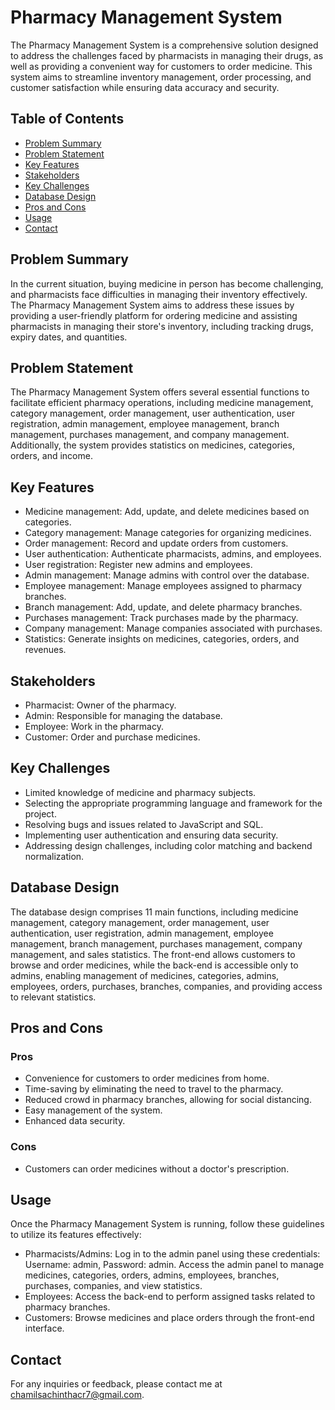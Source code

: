 # Pharmacy Management System

The Pharmacy Management System is a comprehensive solution designed to address the challenges faced by pharmacists in managing their drugs, as well as providing a convenient way for customers to order medicine. This system aims to streamline inventory management, order processing, and customer satisfaction while ensuring data accuracy and security.


## Table of Contents
- [Problem Summary](#problem-summary)
- [Problem Statement](#problem-statement)
- [Key Features](#key-features)
- [Stakeholders](#stakeholders)
- [Key Challenges](#key-challenges)
- [Database Design](#database-design)
- [Pros and Cons](#pros-and-cons)
- [Usage](#usage)
- [Contact](#contact)


## Problem Summary
In the current situation, buying medicine in person has become challenging, and pharmacists face difficulties in managing their inventory effectively. The Pharmacy Management System aims to address these issues by providing a user-friendly platform for ordering medicine and assisting pharmacists in managing their store's inventory, including tracking drugs, expiry dates, and quantities.


## Problem Statement
The Pharmacy Management System offers several essential functions to facilitate efficient pharmacy operations, including medicine management, category management, order management, user authentication, user registration, admin management, employee management, branch management, purchases management, and company management. Additionally, the system provides statistics on medicines, categories, orders, and income.


## Key Features
- Medicine management: Add, update, and delete medicines based on categories.
- Category management: Manage categories for organizing medicines.
- Order management: Record and update orders from customers.
- User authentication: Authenticate pharmacists, admins, and employees.
- User registration: Register new admins and employees.
- Admin management: Manage admins with control over the database.
- Employee management: Manage employees assigned to pharmacy branches.
- Branch management: Add, update, and delete pharmacy branches.
- Purchases management: Track purchases made by the pharmacy.
- Company management: Manage companies associated with purchases.
- Statistics: Generate insights on medicines, categories, orders, and revenues.


## Stakeholders
- Pharmacist: Owner of the pharmacy.
- Admin: Responsible for managing the database.
- Employee: Work in the pharmacy.
- Customer: Order and purchase medicines.


## Key Challenges
- Limited knowledge of medicine and pharmacy subjects.
- Selecting the appropriate programming language and framework for the project.
- Resolving bugs and issues related to JavaScript and SQL.
- Implementing user authentication and ensuring data security.
- Addressing design challenges, including color matching and backend normalization.


## Database Design
The database design comprises 11 main functions, including medicine management, category management, order management, user authentication, user registration, admin management, employee management, branch management, purchases management, company management, and sales statistics. The front-end allows customers to browse and order medicines, while the back-end is accessible only to admins, enabling management of medicines, categories, admins, employees, orders, purchases, branches, companies, and providing access to relevant statistics.


## Pros and Cons
### Pros
- Convenience for customers to order medicines from home.
- Time-saving by eliminating the need to travel to the pharmacy.
- Reduced crowd in pharmacy branches, allowing for social distancing.
- Easy management of the system.
- Enhanced data security.

### Cons
- Customers can order medicines without a doctor's prescription.


## Usage
Once the Pharmacy Management System is running, follow these guidelines to utilize its features effectively:
- Pharmacists/Admins: Log in to the admin panel using these credentials: Username: admin, Password: admin. Access the admin panel to manage medicines, categories, orders, admins, employees, branches, purchases, companies, and view statistics.
- Employees: Access the back-end to perform assigned tasks related to pharmacy branches.
- Customers: Browse medicines and place orders through the front-end interface.


## Contact
For any inquiries or feedback, please contact me at chamilsachinthacr7@gmail.com.
